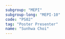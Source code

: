 ```yaml
---
subgroup: "MEPI"
subgroup-long: "MEPI-10"
code: "PS02"
tag: "Poster Presenter"
name: "Sunhwa Choi"
---
```

